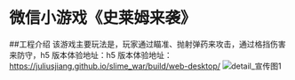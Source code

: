 # 微信小游戏《史莱姆来袭》

##工程介绍
该游戏主要玩法是，玩家通过瞄准、抛射弹药来攻击，通过格挡伤害来防守，h5 版本体验地址：h5 版本体验地址：https://juliusjiang.github.io/slime_war/build/web-desktop/
![detail_宣传图1](https://github.com/JULIUSJIANG/slime_war/assets/33363444/8270430b-c078-4982-937f-811c1cbf02a6)



